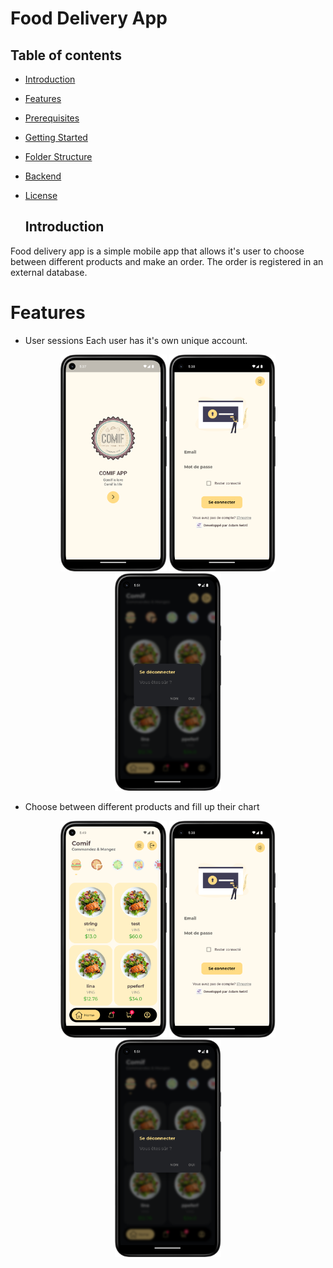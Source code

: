# Food Delivery App

## Table of contents
- [Introduction](#introduction)
- [Features](#features)
- [Prerequisites](#prerequisites)
- [Getting Started](#getting-started)
- [Folder Structure](#folder-structure)
- [Backend](#backend)
- [License](#license)

  ## Introduction
Food delivery app is a simple mobile app that allows it's user to choose between different products and make an order. The order is registered in an external database.

# Features

- User sessions
Each user has it's own unique account.
<p align="center">
  <img src="screenshots/Screenshot_20231228_173818.png" width="170" >
  <img src="screenshots/Screenshot_20231228_173843.png" width="170" >
  <img src="screenshots/Screenshot_20231228_175122.png" width="170" >
</p>

- Choose between different products and fill up their chart
<p align="center">
  <img src="screenshots/Screenshot_20231228_174926.png" width="170" >
  <img src="screenshots/Screenshot_20231228_173843.png" width="170" >
  <img src="screenshots/Screenshot_20231228_175122.png" width="170" >
</p>



